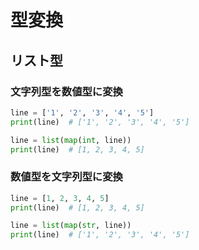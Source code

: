 # 型変換

## リスト型

### 文字列型を数値型に変換

```py
line = ['1', '2', '3', '4', '5']
print(line)  # ['1', '2', '3', '4', '5']

line = list(map(int, line))
print(line)  # [1, 2, 3, 4, 5]
```

### 数値型を文字列型に変換

```py
line = [1, 2, 3, 4, 5]
print(line)  # [1, 2, 3, 4, 5]

line = list(map(str, line))
print(line)  # ['1', '2', '3', '4', '5']
```
